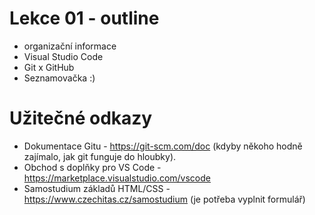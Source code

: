 # Lekce 01 - outline

- organizační informace
- Visual Studio Code
- Git x GitHub
- Seznamovačka :) 

# Užitečné odkazy

- Dokumentace Gitu - https://git-scm.com/doc (kdyby někoho hodně zajímalo, jak git funguje do hloubky).
- Obchod s doplňky pro VS Code - https://marketplace.visualstudio.com/vscode
- Samostudium základů HTML/CSS - https://www.czechitas.cz/samostudium (je potřeba vyplnit formulář)
